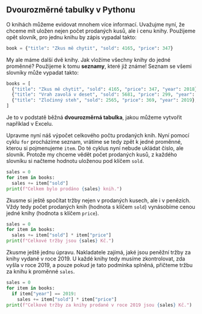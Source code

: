 ## Dvourozměrné tabulky v Pythonu

O knihách můžeme evidovat mnohem více informací. Uvažujme nyní, že chceme mít uložen nejen počet prodaných kusů, ale i cenu knihy. Použijeme opět slovník, pro jednu knihu by zápis vypadal takto:

```py
book = {"title": "Zkus mě chytit", "sold": 4165, "price": 347}
```

My ale máme další dvě knihy. Jak vložíme všechny knihy do jedné proměnné? Použijeme k tomu **seznamy**, které již známe! Seznam se všemi slovníky může vypadat takto:

```py
books = [
  {"title": "Zkus mě chytit", "sold": 4165, "price": 347, "year": 2018},
  {"title": "Vrah zavolá v deset", "sold": 5681, "price": 299, "year": 2019},
  {"title": "Zločinný steh", "sold": 2565, "price": 369, "year": 2019},
]
```
Je to v podstatě běžná **dvourozměrná tabulka**, jakou můžeme vytvořit například v Excelu.

Upravme nyní náš výpočet celkového počtu prodaných knih. Nyní pomocí cyklu `for` procházíme seznam, vrátíme se tedy zpět k jedné proměnné, kterou si pojmenujeme `item`. Do té cyklus nyní nebude ukládat číslo, ale slovník. Protože my chceme vědět počet prodaných kusů, z každého slovníku si načteme hodnotu uloženou pod klíčem `sold`.

```py
sales = 0
for item in books:
  sales += item["sold"]
print(f"Celkem bylo prodáno {sales} knih.")
```

Zkusme si ještě spočítat tržby nejen v prodaných kusech, ale i v penězích. Vždy tedy počet prodaných knih (hodnota s klíčem `sold`) vynásobíme cenou jedné knihy (hodnota s klíčem `price`).

```py
sales = 0
for item in books:
  sales += item["sold"] * item["price"]
print(f"Celkové tržby jsou {sales} Kč.")
```

Zkusme ještě jednu úpravu. Nakladatele zajímá, jaké jsou peněžní tržby za knihy vydané v roce 2019. U každé knihy tedy musíme zkontrolovat, zda vyšla v roce 2019, a pouze pokud je tato podmínka splněná, přičteme tržbu za knihu k proměnné `sales`.

```py
sales = 0
for item in books:
  if item["year"] == 2019:
    sales += item["sold"] * item["price"]
print(f"Celkové tržby za knihy prodané v roce 2019 jsou {sales} Kč.")
```
